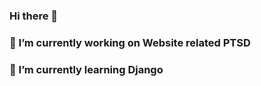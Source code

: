 ### Hi there 👋

<!--
**RukhmaRiaz/RukhmaRiaz** is a ✨ _special_ ✨ repository because its `README.md` (this file) appears on your GitHub profile.

Here are some ideas to get you started:-->

### 🔭 I’m currently working on Website related PTSD
### 🌱 I’m currently learning Django

